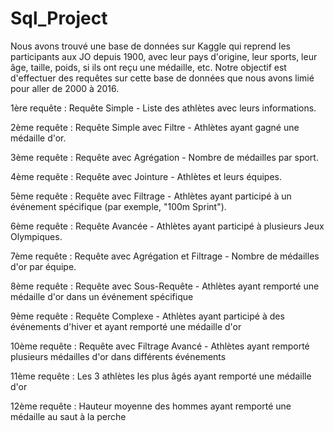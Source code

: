 # Sql_Project

Nous avons trouvé une base de données sur Kaggle qui reprend les participants aux JO depuis 1900, avec leur pays d'origine, leur sports, leur âge, taille, poids, si ils ont reçu une médaille, etc.
Notre objectif est d'effectuer des requêtes sur cette base de données que nous avons limié pour aller de 2000 à 2016.

1ère requête : Requête Simple - Liste des athlètes avec leurs informations.

2ème requête : Requête Simple avec Filtre - Athlètes ayant gagné une médaille d'or.

3ème requête : Requête avec Agrégation - Nombre de médailles par sport.

4ème requête : Requête avec Jointure - Athlètes et leurs équipes.

5ème requête : Requête avec Filtrage - Athlètes ayant participé à un événement spécifique (par exemple, "100m Sprint").

6ème requête : Requête Avancée - Athlètes ayant participé à plusieurs Jeux Olympiques.

7ème requête : Requête avec Agrégation et Filtrage - Nombre de médailles d'or par équipe.

8ème requête : Requête avec Sous-Requête - Athlètes ayant remporté une médaille d'or dans un événement spécifique

9ème requête : Requête Complexe - Athlètes ayant participé à des événements d'hiver et ayant remporté une médaille d'or

10ème requête : Requête avec Filtrage Avancé - Athlètes ayant remporté plusieurs médailles d'or dans différents événements

11ème requête : Les 3 athlètes les plus âgés ayant remporté une médaille d'or

12ème requête : Hauteur moyenne des hommes ayant remporté une médaille au saut à la perche
